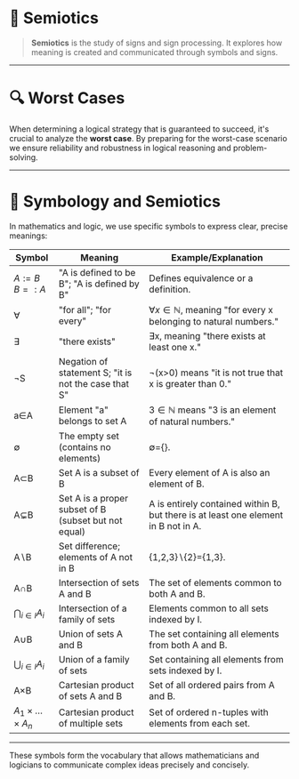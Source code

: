<html><head></head><body><h1>📖 Semiotics</h1>
<blockquote>
<p><strong>Semiotics</strong> is the study of signs and sign processing. It explores how meaning is created and communicated through symbols and signs.</p>
</blockquote>
<hr>

<h1>🔍 Worst Cases</h1>
<p>When determining a logical strategy that is guaranteed to succeed, it's crucial to analyze the <strong>worst case</strong>. By preparing for the worst-case scenario we ensure reliability and robustness in logical reasoning and problem-solving.</p>
<hr>



<h1>🎯 Symbology and Semiotics</h1>
<p>In mathematics and logic, we use specific symbols to express clear, precise meanings:</p>


Symbol | Meaning | Example/Explanation
-- | -- | --
$A := B$ <br> $B =: A$ | "A is defined to be B"; "A is defined by B" | Defines equivalence or a definition.
∀ | "for all"; "for every" | $∀x∈\mathbb{N}$, meaning "for every x belonging to natural numbers."
∃ | "there exists" | ∃x, meaning "there exists at least one x."
¬S | Negation of statement S; "it is not the case that S" | ¬(x>0) means "it is not true that x is greater than 0."
a∈A | Element "a" belongs to set A | $3∈\mathbb{N}$ means "3 is an element of natural numbers."
∅ | The empty set (contains no elements) | ∅={}.
A⊂B | Set A is a subset of B | Every element of A is also an element of B.
A⊊B | Set A is a proper subset of B (subset but not equal) | A is entirely contained within B, but there is at least one element in B not in A.
A∖B | Set difference; elements of A not in B | {1,2,3}∖{2}={1,3}.
A∩B | Intersection of sets A and B | The set of elements common to both A and B.
$\bigcap_{i \in I} A_i$ | Intersection of a family of sets | Elements common to all sets indexed by I.
A∪B | Union of sets A and B | The set containing all elements from both A and B.
$\bigcup_{i \in I} A_i$ | Union of a family of sets | Set containing all elements from sets indexed by I.
A×B | Cartesian product of sets A and B | Set of all ordered pairs from A and B.
$A_1 \times \dots \times A_n$ | Cartesian product of multiple sets | Set of ordered n-tuples with elements from each set.


<hr>
<p>These symbols form the vocabulary that allows mathematicians and logicians to communicate complex ideas precisely and concisely.</p></body></html>
